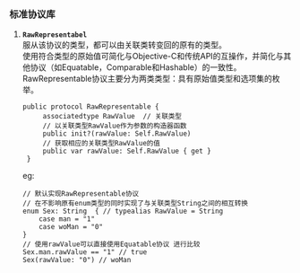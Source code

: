 ### 标准协议库

1. **`RawRepresentabel`**  
   服从该协议的类型，都可以由关联类转变回的原有的类型。  
   使用符合类型的原始值可简化与Objective-C和传统API的互操作，并简化与其他协议（如Equatable，Comparable和Hashable）的一致性。  
   RawRepresentable协议主要分为两类类型：具有原始值类型和选项集的枚举。
   
   ```
   public protocol RawRepresentable {
        associatedtype RawValue  // 关联类型
        // 以关联类型RawValue作为参数的构造器函数
        public init?(rawValue: Self.RawValue)
        // 获取相应的关联类型RawValue的值
        public var rawValue: Self.RawValue { get }
    }
   ```
    eg:
    
    ```
    // 默认实现RawRepresentable协议
    // 在不影响原有enum类型的同时实现了与关联类型String之间的相互转换
    enum Sex: String  { // typealias RawValue = String
        case man = "1"
        case woMan = "0"
    }
    // 使用rawValue可以直接使用Equatable协议 进行比较
    Sex.man.rawValue == "1" // true
    Sex(rawValue: "0") // woMan
    ```
    
